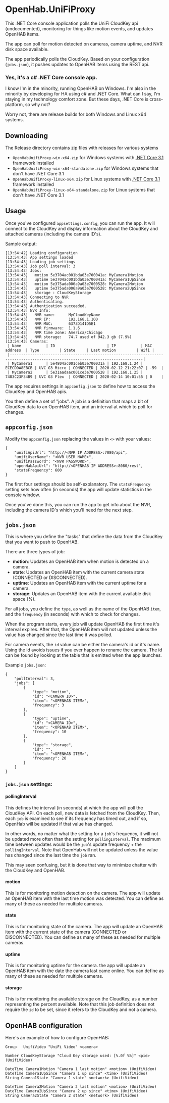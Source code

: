 ﻿# OpenHab.UniFiProxy
This .NET Core console application polls the UniFi CloudKey api (undocumented), monitoring for things like motion events, and updates OpenHAB items.

The app can poll for motion detected on cameras, camera uptime, and NVR disk space available. 

The app periodically polls the CloudKey. Based on your configuration (`jobs.json`), it pushes updates to OpenHAB items using the REST api.

### Yes, it's a c# .NET Core console app.

I know I'm in the minority, running OpenHAB on Windows. I'm also in the minority by developing for HA using c# and .NET Core. What can I say, I'm staying in my technology comfort zone. But these days, .NET Core is cross-platform, so why not?

Worry not, there are release builds for both Windows and Linux x64 systems.

## Downloading

The Release directory contains zip files with releases for various systems

- `OpenHabUnifiProxy-win-x64.zip` for Windows systems with [.NET Core 3.1](https://dotnet.microsoft.com/download/dotnet-core/3.1) framework installed
- `OpenHabUnifiProxy-win-x64-standalone.zip` for Windows systems that don't have .NET Core 3.1
- `OpenHabUnifiProxy-linux-x64.zip` for Linux systems with [.NET Core 3.1](https://dotnet.microsoft.com/download/dotnet-core/3.1) framework installed
- `OpenHabUnifiProxy-linux-x64-standalone.zip` for Linux systems that don't have .NET Core 3.1


## Usage

Once you've configured `appsettings.config`, you can run the app. It will connect to the CloudKey and display information about the CloudKey and attached cameras (including the camera ID's). 

Sample output:
```
[13:54:42] Loading configuration
[13:54:43] App settings loaded
[13:54:43] Loading job settings
[13:54:43] Job poll interval: 3
[13:54:43] Jobs:
[13:54:43]   motion 5e3704ac001bda03e700041a: MyCamera1Motion
[13:54:43]   uptime 5e3704ac001bda03e700041a: MyCamera1UpSince
[13:54:43]   motion 5e375ada006a9a03e7000528: MyCamera2Motion
[13:54:43]   uptime 5e375ada006a9a03e7000528: MyCamera2UpSince
[13:54:43]   storage : CloudKeyStorage
[13:54:43] Connecting to NVR
[13:54:43] Authenticating.
[13:54:43] Authentication succeeded.
[13:54:43] NVR Info:
[13:54:43]   NVR name:      MyCloudKeyName
[13:54:43]   NVR IP:        192.168.1.100
[13:54:43]   NVR MAC:       6373D141D5E1
[13:54:43]   NVR firmware:  1.1.6
[13:54:43]   NVR time zone: America/Chicago
[13:54:43]   NVR storage:   74.7 used of 942.3 gb (7.9%)
[13:54:43] Cameras:
 | Name           | ID                       | IP           | MAC address  | Type         | State     | Last motion         | Wifi | 
 |---------------------------------------------------------------------------------------------------------------------------------| 
 | MyCamera1      | 5e4804ac001ceb03e700031a | 192.168.1.24 | ECECDDA8EBCB | UVC G3 Micro | CONNECTED | 2020-02-12 21:22:07 | -59  | 
 | MyCamera2      | 5e31aadaac001ce3e7000528 | 192.168.1.25 | 7483C23F34B9 | UVC G3 Flex  | CONNECTED | 2020-02-14 10:01:55 | 0    | 
 ```

The app requires settings in `appconfig.json` to define how to access the CloudKey and OpenHAB apis.

You then define a set of "jobs". A job is a definition that maps a bit of CloudKey data to an OpenHAB item, and an interval at which to poll for changes. 

## `appconfig.json`
Modify the `appconfig.json` replacing the values in `<>` with your values:

```
{
    "unifiApiUrl": "http://<NVR IP ADDRESS>:7080/api",
    "unifiUserName": "<NVR USER NAME>",
    "unifiPassword": "<NVR PASSWORD>",
    "openHabApiUrl": "http://<OPENHAB IP ADDRESS>:8080/rest",
    "statsFrequency": 600
}
```
The first four settings should be self-explanatory. The `statsFrequency` setting sets how often (in seconds) the app will update statistics in the console window. 

Once you've done this, you can run the app to get info about the NVR, including the camera ID's which you'll need for the next step.

## `jobs.json`
This is where you define the "tasks" that define the data from the CloudKey that you want to push to OpenHAB.

There are three types of job:
- **motion**: Updates an OpenHAB item when motion is detected on a camera.
- **state**: Updates an OpenHAB item with the current camera state (CONNECTED or DISCONNECTED).
- **uptime**: Updates an OpenHAB item with the current uptime for a camera. 
- **storage**: Updates an OpenHAB item with the current available disk space (%).

For all jobs, you define the `type`, as well as the name of the OpenHAB `item`, and the `frequency` (in seconds) with which to check for changes. 

When the program starts, every job will update OpenHAB the first time it's interval expires. After that, the OpenHAB item will not updated unless the value has changed since the last time it was polled.

For camera events, the `id` value can be either the camera's id or it's name. Using the id avoids issues if you ever happen to rename the camera. The id can be found by looking at the table that is emitted when the app launches.

Example `jobs.json`:
```
{
    "pollInterval": 3,
    "jobs": [
        {
            "type": "motion",
            "id": "<CAMERA ID>",
            "item": "<OPENHAB ITEM>",
            "frequency": 3
        },
        {
            "type": "uptime",
            "id": "<CAMERA ID>",
            "item": "<OPENHAB ITEM>",
            "frequency": 10
        },
        {
            "type": "storage",
            "id": "",
            "item": "<OPENHAB ITEM>",
            "frequency": 20
        }
    ]
}
```
### `jobs.json` settings:

#### pollingInterval
This defines the interval (in seconds) at which the app will poll the CloudKey API. On each poll, new data is fetched from the CloudKey. Then, each `job` is examined to see if its frequency has timed out, and if so, OpenHab will be updated if that value has changed.

In other words, no matter what the setting for a `job`'s frequency, it will not be updated more often than the setting for `pollingInterval`. The maximum time between updates would be the `job`'s update frequency + the `pollingInterval`. Note that OpenHab will not be updated unless the value has changed since the last time the `job` ran.

This may seen confusing, but it is done that way to minimize chatter with the CloudKey and OpenHAB.

#### **motion**
This is for monitoring motion detection on the camera. The app will update an OpenHAB item with the last time motion was detected. You can define as many of these as needed for multiple cameras.

#### **state**
This is for monitoring state of the camera. The app will update an OpenHAB item with the current state of the camera (CONNECTED or DISCONNECTED). You can define as many of these as needed for multiple cameras.

#### **uptime**
This is for monitoring uptime for the camera. the app will update an OpenHAB item with the date the camera last came online. You can define as many of these as needed for multiple cameras.

#### **storage**
This is for monitoring the available storage on the CloudKey, as a number representing the percent available. Note that this job definition does not require the `id` to be set, since it refers to the CloudKey and not a camera.

## OpenHAB configuration

Here's an example of how to configure OpenHAB:

```
Group   UnifiVideo "UniFi Video" <camera>

Number CloudKeyStorage "Cloud Key storage used: [%.0f %%]" <pie> (UnifiVideo)

DateTime Camera1Motion "Camera 1 last motion" <motion> (UnifiVideo)
DateTime Camera1UpSince "Camera 1 up since" <time> (UnifiVideo)
String Camera1State "Camera 1 state" <network> (UnifiVideo)

DateTime Camera2Motion "Camera 2 last motion" <motion> (UnifiVideo)
DateTime Camera2UpSince "Camera 2 up since" <time> (UnifiVideo)
String Camera2State "Camera 2 state" <network> (UnifiVideo)
```

